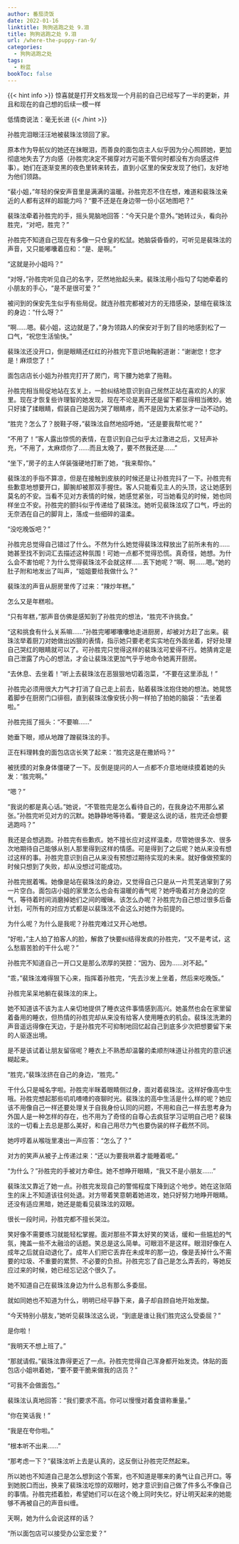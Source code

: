 ```yaml
---
author: 番茄烫饭
date: 2022-01-16
linktitle: 狗狗逃跑之处 9.泪
title: 狗狗逃跑之处 9.泪
url: /where-the-puppy-ran-9/
categories:
  - 狗狗逃跑之处
tags:
  - 粉蓝
bookToc: false
---
```


{{< hint info >}}
惊喜就是打开文档发现一个月前的自己已经写了一半的更新，并且和现在的自己想的后续一模一样

低情商说法：毫无长进
{{< /hint >}}

<!--more-->

孙胜完泪眼汪汪地被裴珠泫领回了家。
 


原本作为导航仪的她还在抹眼泪，而善良的面包店主人似乎因为分心照顾她，更加彻底地失去了方向感（孙胜完决定不揭穿对方可能不管何时都没有方向感这件事）。她们在逐渐变黑的夜色里转来转去，直到小区里的保安发现了他们，友好地为他们领路。

“裴小姐，”年轻的保安声音里是满满的温暖。孙胜完忍不住在想，难道和裴珠泫亲近的人都有这样的超能力吗？“要不还是在身边带一份小区地图吧？”

裴珠泫牵着孙胜完的手，摇头晃脑地回答：“今天只是个意外。”她转过头，看向孙胜完，“对吧，胜完？”

孙胜完不知道自己现在有多像一只仓皇的松鼠。她脑袋昏昏的，可听见是裴珠泫的声音，又只能嘟囔着应和：“是、是啊。”

“这就是孙小姐吗？”

“对呀，”孙胜完听见自己的名字，茫然地抬起头来。裴珠泫用小指勾了勾她牵着的小朋友的手心，“是不是很可爱？”

被问到的保安先生似乎有些局促。就连孙胜完都被对方的无措感染，瑟缩在裴珠泫的身边：“什么呀？”

“啊……嗯。裴小姐，这边就是了，”身为领路人的保安对于到了目的地感到松了一口气，“祝您生活愉快。”

裴珠泫还没开口，倒是眼睛还红红的孙胜完下意识地鞠躬道谢：“谢谢您！您才是！麻烦您了！”
 


面包店店长小姐为孙胜完打开了房门，弯下腰为她拿了拖鞋。

孙胜完相当局促地站在玄关上，一脸纠结地意识到自己居然正站在喜欢的人的家里。现在才恢复些许理智的她发现，现在不论是离开还是留下都显得相当微妙。她只好揉了揉眼睛，假装自己是因为哭了眼睛疼，而不是因为太紧张才一动不动的。

“胜完？怎么了？脱鞋子呀，”裴珠泫自然地招呼她，“还是要我帮忙呢？”

“不用了！”客人露出惊慌的表情，在意识到自己似乎太过激进之后，又轻声补充，“不用了，太麻烦你了……而且太晚了，要不然我还是……”

“坐下，”房子的主人佯装强硬地打断了她，“我来帮你。”

裴珠泫的手指不算凉，但是在接触到皮肤的时候还是让孙胜完抖了一下。孙胜完有些歉意地想要开口，脚腕却被那双手握住。客人只能看见主人的头顶，这让她感到莫名的不安。当看不见对方表情的时候，她感觉紧张，可当她看见的时候，她也同样坐立不安。孙胜完的颤抖似乎传递给了裴珠泫。她听见裴珠泫叹了口气，呼出的无奈洒在自己的脚背上，落成一些细碎的温柔。

“没吃晚饭吧？”

孙胜完总觉得自己错过了什么。不然为什么她觉得裴珠泫释放出了前所未有的……她甚至找不到词汇去描述这种氛围！可她一点都不觉得恐慌。真奇怪，她想。为什么会不害怕呢？为什么觉得裴珠泫不会就这样……丢下她呢？“啊、啊……嗯。”她的肚子附和地发出了叫声，“姐姐要给我做什么？”

裴珠泫的声音从厨房里传了过来：“辣炒年糕。”

怎么又是年糕啦。

“只有年糕，”那声音仿佛是感知到了孙胜完的想法，“胜完不许挑食。”

“这和挑食有什么关系嘛……”孙胜完嘟嘟囔囔地走进厨房，却被对方赶了出来。裴珠泫举着厨刀对她做出凶狠的表情，指示她只要老老实实地在外面坐着，好好处理自己哭红的眼睛就可以了。可孙胜完只觉得这样的裴珠泫可爱得不行。她猜肯定是自己泄露了内心的想法，才会让裴珠泫更加气乎乎地命令她离开厨房。

“去休息、去坐着！”听上去裴珠泫在恶狠狠地切着泡菜，“不要在这里添乱！”

孙胜完必须用很大力气才打消了自己走上前去，贴着裴珠泫抱住她的想法。她晃悠着脚步在厨房门口徘徊，直到裴珠泫像安抚小狗一样拍了拍她的脑袋：“去坐着啦。”

孙胜完摇了摇头：“不要嘛……”

她垂下眼，顺从地蹭了蹭裴珠泫的手。

正在料理韩食的面包店店长笑了起来：“胜完这是在撒娇吗？”

被抚摸的对象身体僵硬了一下。反倒是提问的人一点都不介意地继续摸着她的头发：“胜完啊。”

“嗯？”

“我说的都是真心话。”她说，“不管胜完是怎么看待自己的，在我身边不用那么紧张。”孙胜完听见对方的沉默。她静静地等待着。“要是这么说的话，胜完还会想要逃跑吗？”

我还是会想逃跑。孙胜完有些歉疚。她不擅长应对这样温柔，尽管她很多次、很多次地期待自己能够从别人那里得到这样的情感。可是得到了之后呢？她从来没有想过这样的事。孙胜完意识到自己从来没有预想过期待实现的未来。就好像做预案的时候只想到了失败，却从没想过可能成功。

孙胜完抿着嘴。她像是站在裴珠泫的身边，又觉得自己只是从一片荒芜逃窜到了另一片空白。面包店小姐的家里怎么也会有温暖的香气呢？她呼吸着对方身边的空气，等待着时间消磨掉她们之间的暧昧。该怎么办呢？孙胜完为自己想过很多后备计划，可所有的对应方式都是以裴珠泫不会这么对她作为前提的。

为什么呢？为什么是我呢？孙胜完难过又开心地想。

“好啦，”主人拍了拍客人的脸，解救了快要纠结得发疯的孙胜完，“又不是考试，这么愁眉苦脸的干什么呢？”

孙胜完不知道自己一开口又是那么浓厚的哭腔：“因为、因为……对不起。”

“乖，”裴珠泫难得狠下心来，指挥着孙胜完，“先去沙发上坐着，然后来吃晚饭。”
 


孙胜完呆呆地躺在裴珠泫的床上。

她不知道该不该为主人亲切地提供了睡衣这件事情感到高兴。她虽然也会在家里留着备用的睡衣，但热情的孙胜完却从来没有给客人使用睡衣的机会。裴珠泫洗漱的声音遥远得像在天边，于是孙胜完不可抑制地回忆起自己到底多少次把想要留下来的人驱逐出境。

是不是该试着让朋友留宿呢？睡衣上不熟悉却温馨的柔顺剂味道让孙胜完的意识迷糊起来。

“胜完，”裴珠泫挤在自己的身边，“胜完。”

干什么只是喊名字啦。孙胜完半眯着眼睛侧过身，面对着裴珠泫。这样好像高中生哦。孙胜完想起那些叽叽喳喳的夜聊时光。裴珠泫的高中生活是什么样的呢？她应该不用像自己一样还要处理关于自我身份认同的问题，不用和自己一样去思考身为外国人是一种怎样的存在，也不用为了奇怪的自尊心去疯狂学习证明自己吧？裴珠泫的一切看上去总是那么美好，和自己用尽力气也要伪装的样子截然不同。

她哼哼着从喉咙里凑出一声应答：“怎么了？”

对方的笑声从被子上传递过来：“还以为要我哄着才能睡着呢。”

“为什么？”孙胜完的手被对方牵住。她不想睁开眼睛，“我又不是小朋友……”

裴珠泫又靠近了她一点。孙胜完发现自己的警惕程度下降到这个地步。她在这张陌生的床上不知道该往何处退。对方带着笑意朝着她进攻，她只好努力地睁开眼睛。还没有适应黑暗，她还是能看见裴珠泫的双眼。
 


很长一段时间，孙胜完都不擅长哭泣。

笑好像不需要练习就能轻松掌握。面对那些不算太好笑的笑话，缓和一些尴尬的气氛，掩盖一些不太融洽的话题。笑总是这么简单。可眼泪不是这样。眼泪好像在人成年之后就自动退化了。成年人们把它丢弃在未成年的那一边，像是丢掉什么不需要的垃圾、不重要的累赘、不必要的负担。孙胜完忘了自己是怎么弄丢的，等她反应过来的时候，她已经忘记这个很久了。

她不知道自己在裴珠泫身边为什么总有那么多委屈。

就如同她也不知道为什么，明明已经平静下来，鼻子却自顾自地开始发酸。

“今天特别小朋友，”她听见裴珠泫这么说，“到底是谁让我们胜完这么受委屈？”

是你啦！

“我明天不想上班了。”

“那就请假。”裴珠泫靠得更近了一点。孙胜完觉得自己浑身都开始发烫。体贴的面包店小姐哄着她，“要不要干脆来做我的店员？”

“可我不会做面包。”

裴珠泫认真地回答：“我们要求不高。你可以慢慢对着食谱称重量。”

“你在笑话我！”

“我是在夸你啦。”

“根本听不出来……”

“那考虑一下？”裴珠泫听上去是认真的，这反倒让孙胜完茫然起来。

所以她也不知道自己是怎么想到这个答案，也不知道是哪来的勇气让自己开口。等到她脱口而出，换来了裴珠泫吃惊的双眼时，她才意识到自己做了件多么不像自己的事情。孙胜完捂着脸，希望她们可以在这个晚上同时失忆，好让明天起来的她能够不再被自己的声音纠缠。

天啊，她为什么会说这样的话？
 


“所以面包店可以接受办公室恋爱？”
